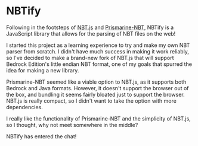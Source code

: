 # NBTify

Following in the footsteps of [NBT.js](https://github.com/sjmulder/nbt-js) and [Prismarine-NBT](https://github.com/PrismarineJS/prismarine-nbt), NBTify is a JavaScript library that allows for the parsing of NBT files on the web!

I started this project as a learning experience to try and make my own NBT parser from scratch. I didn't have much success in making it work reliably, so I've decided to make a brand-new fork of NBT.js that will support Bedrock Edition's little endian NBT format, one of my goals that spurred the idea for making a new library.

Prismarine-NBT seemed like a viable option to NBT.js, as it supports both Bedrock and Java formats. However, it doesn't support the browser out of the box, and bundling it seems fairly bloated just to support the browser. NBT.js is really compact, so I didn't want to take the option with more dependencies.

I really like the functionality of Prismarine-NBT and the simplicity of NBT.js, so I thought, why not meet somewhere in the middle?

NBTify has entered the chat!